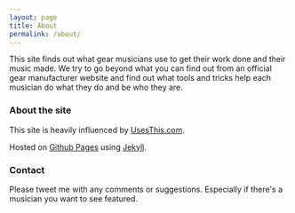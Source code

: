 ```yaml
---
layout: page
title: About
permalink: /about/
---
```


This site finds out what gear musicians use to get their work done and their music made. We try to go beyond what you can find out from an official gear manufacturer website and find out what tools and tricks help each musician do what they do and be who they are.

### About the site

This site is heavily influenced by [UsesThis.com](https://usesthis.com/).

Hosted on [Github Pages](https://github.com/timbarclay/PlaysThis) using [Jekyll](http://jekyllrb.com/).

### Contact

Please tweet me with any comments or suggestions. Especially if there's a musician you want to see featured.

<a href="https://www.twitter.com/{{ site.footer-links.twitter }}"><i class="svg-icon twitter"></i></a>

